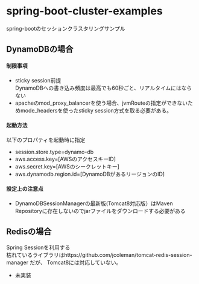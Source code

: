 # spring-boot-cluster-examples
spring-bootのセッションクラスタリングサンプル

## DynamoDBの場合
#### 制限事項
* sticky session前提  
  DynamoDBへの書き込み頻度は最高でも60秒ごと、リアルタイムにはならない
* apacheのmod_proxy_balancerを使う場合、jvmRouteの指定ができないためmode_headersを使ったsticky session方式を取る必要がある。
#### 起動方法
以下のプロパティを起動時に指定
* session.store.type=dynamo-db
* aws.access.key=[AWSのアクセスキーID]
* aws.secret.key=[AWSのシークレットキー]
* aws.dynamodb.region.id=[DynamoDBがあるリージョンのID]

#### 設定上の注意点
* DynamoDBSessionManagerの最新版(Tomcat8対応版）はMaven Repositoryに存在しないのでjarファイルをダウンロードする必要がある

## Redisの場合
Spring Sessionを利用する  
枯れているライブラリはhttps://github.com/jcoleman/tomcat-redis-session-manager だが、
Tomcat8には対応していない。
* 未実装
